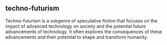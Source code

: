 ## techno-futurism
Techno-futurism is a subgenre of speculative fiction that focuses on the impact of advanced technology on society and the potential future advancements of technology. It often explores the consequences of these advancements and their potential to shape and transform humanity.


